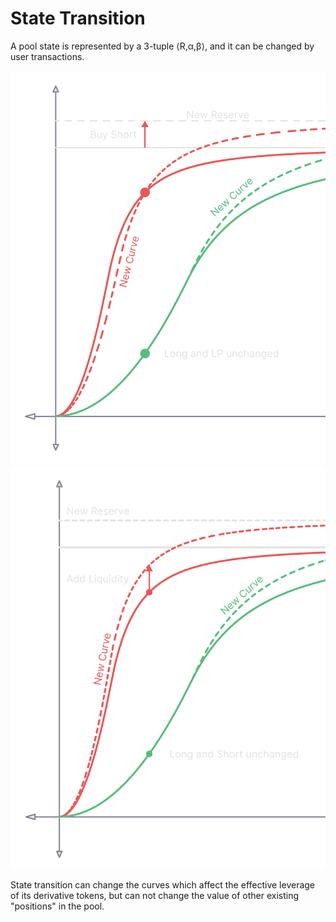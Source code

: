 # State Transition

A pool state is represented by a 3-tuple ⟨R,α,β⟩, and it can be changed by user transactions.

![](<../.gitbook/assets/image (5) (1).png>)![](<../.gitbook/assets/image (3) (2) (2).png>)

State transition can change the curves which affect the effective leverage of its derivative tokens, but can not change the value of other existing "positions" in the pool.
